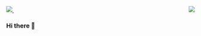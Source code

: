 <a href="https://github.com/anuraghazra/github-readme-stats">
  <img align="" src="https://github-readme-stats.vercel.app/api/top-langs/?username=JaydenGrubb1&theme=prussian&langs_count=4&count_private=true" />
</a>
<a href="https://github.com/anuraghazra/github-readme-stats">
  <img align="right" src="https://github-readme-stats.vercel.app/api?username=JaydenGrubb1&count_private=true&show_icons=true&theme=prussian" />
</a>
<a>
‎ ‎ ‎ ‎ ‎ ‎ ‎ ‎‎ 
</a>

### Hi there 👋

<!--
**JaydenGrubb1/JaydenGrubb1** is a ✨ _special_ ✨ repository because its `README.md` (this file) appears on your GitHub profile.

Here are some ideas to get you started:

- 🔭 I’m currently working on ...
- 🌱 I’m currently learning ...
- 👯 I’m looking to collaborate on ...
- 🤔 I’m looking for help with ...
- 💬 Ask me about ...
- 📫 How to reach me: ...
- 😄 Pronouns: ...
- ⚡ Fun fact: ...
-->
